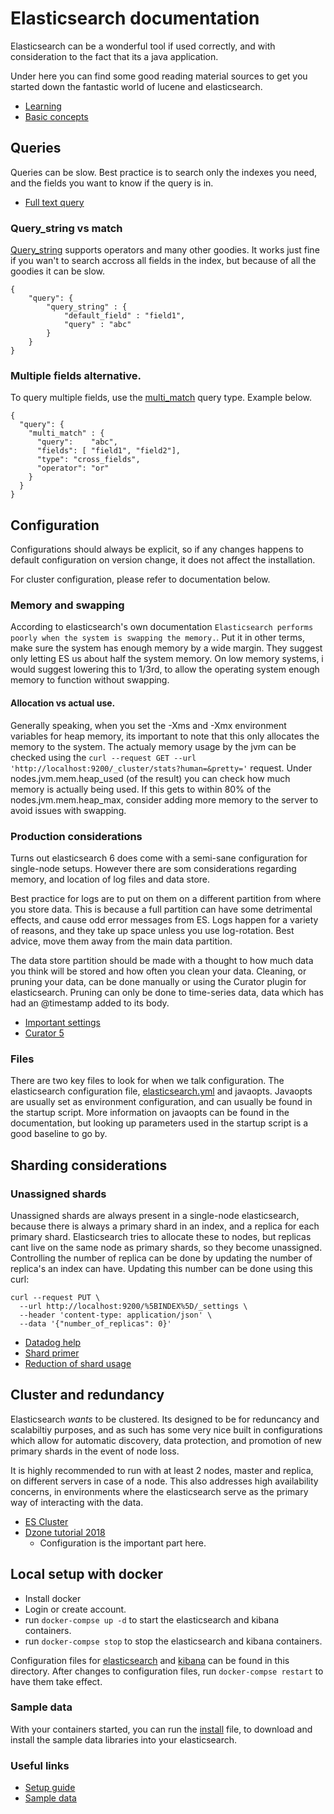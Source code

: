 # Elasticsearch documentation

Elasticsearch can be a wonderful tool if used correctly, and with consideration to the fact that its a java application. 

Under here you can find some good reading material sources to get you started down the fantastic world of lucene and elasticsearch.

- [Learning](https://www.elastic.co/learn)
- [Basic concepts](https://www.elastic.co/guide/en/elasticsearch/reference/current/getting-started-concepts.html)

## Queries

Queries can be slow. Best practice is to search only the indexes you need, and the fields you want to know if the query is in. 

- [Full text query](https://www.elastic.co/guide/en/elasticsearch/reference/current/full-text-queries.html)

### Query_string vs match
[Query_string](https://www.elastic.co/guide/en/elasticsearch/reference/current/query-dsl-query-string-query.html) supports operators and many other goodies. It works just fine if you wan't to search accross all fields in the index, but because of all the goodies it can be slow.

```
{
    "query": {
        "query_string" : {
            "default_field" : "field1",
            "query" : "abc"
        }
    }
}
```

### Multiple fields alternative.
To query multiple fields, use the [multi_match](https://www.elastic.co/guide/en/elasticsearch/reference/current/query-dsl-multi-match-query.html) query type. Example below.

```
{
  "query": {
    "multi_match" : {
      "query":    "abc", 
      "fields": [ "field1", "field2"],
      "type": "cross_fields",
      "operator": "or"
    }
  }
}
```


## Configuration
Configurations should always be explicit, so if any changes happens to default configuration on version change, it does not affect the installation. 

For cluster configuration, please refer to documentation below.

### Memory and swapping
According to elasticsearch's own documentation `Elasticsearch performs poorly when the system is swapping the memory.`. Put it in other terms, make sure the system has enough memory by a wide margin. They suggest only letting ES us about half the system memory. On low memory systems, i would suggest lowering this to 1/3rd, to allow the operating system enough memory to function without swapping.

#### Allocation vs actual use.
Generally speaking, when you set the -Xms and -Xmx environment variables for heap memory, its important to note that this only allocates the memory to the system. The actualy memory usage by the jvm can be checked using the `curl --request GET --url 'http://localhost:9200/_cluster/stats?human=&pretty='` request. Under nodes.jvm.mem.heap_used (of the result) you can check how much memory is actually being used. If this gets to within 80% of the nodes.jvm.mem.heap_max, consider adding more memory to the server to avoid issues with swapping.

### Production considerations
Turns out elasticsearch 6 does come with a semi-sane configuration for single-node setups. However there are som considerations regarding memory, and location of log files and data store.

Best practice for logs are to put on them on a different partition from where you store data. This is because a full partition can have some detrimental effects, and cause odd error messages from ES. Logs happen for a variety of reasons, and they take up space unless you use log-rotation. Best advice, move them away from the main data partition.

The data store partition should be made with a thought to how much data you think will be stored and how often you clean your data. Cleaning, or pruning your data, can be done manually or using the Curator plugin for elasticsearch. Pruning can only be done to time-series data, data which has had an @timestamp added to its body. 

- [Important settings](https://www.elastic.co/guide/en/elasticsearch/reference/current/important-settings.html)
- [Curator 5](https://www.elastic.co/guide/en/elasticsearch/client/curator/current/index.html)

### Files
There are two key files to look for when we talk configuration. The elasticsearch configuration file, [elasticsearch.yml](./elasticsearch.yml) and javaopts. Javaopts are usually set as environment configuration, and can usually be found in the startup script. More information on javaopts can be found in the documentation, but looking up parameters used in the startup script is a good baseline to go by.

## Sharding considerations

### Unassigned shards
Unassigned shards are always present in a single-node elasticsearch, because there is always a primary shard in an index, and a replica for each primary shard. Elasticsearch tries to allocate these to nodes, but replicas cant live on the same node as primary shards, so they become unassigned. Controlling the number of replica can be done by updating the number of replica's an index can have. Updating this number can be done using this curl:

```
curl --request PUT \
  --url http://localhost:9200/%5BINDEX%5D/_settings \
  --header 'content-type: application/json' \
  --data '{"number_of_replicas": 0}'
```

- [Datadog help](https://www.datadoghq.com/blog/elasticsearch-unassigned-shards/)
- [Shard primer](https://docs.bonsai.io/article/122-shard-primer)
- [Reduction of shard usage](https://docs.bonsai.io/article/124-reducing-shard-usage)

## Cluster and redundancy
Elasticsearch *wants* to be clustered. Its designed to be for reduncancy and scalabiltiy purposes, and as such has some very nice built in configurations which allow for automatic discovery, data protection, and promotion of new primary shards in the event of node loss.

It is highly recommended to run with at least 2 nodes, master and replica, on different servers in case of a node. This also addresses high availability concerns, in environments where the elasticsearch serve as the primary way of interacting with the data.

- [ES Cluster](https://www.elastic.co/guide/en/elasticsearch/reference/current/modules-cluster.html)
- [Dzone tutorial 2018](https://dzone.com/articles/elasticsearch-tutorial-creating-an-elasticsearch-c)
	- Configuration is the important part here.

## Local setup with docker

* Install docker
* Login or create account.
* run `docker-compse up -d` to start the elasticsearch and kibana containers.
* run `docker-compse stop` to stop the elasticsearch and kibana containers.

Configuration files for [elasticsearch](elasticsearch.yml) and [kibana](kibana.yml) can be found in this directory. After changes to configuration files, run `docker-compse restart` to have them take effect.

### Sample data
With your containers started, you can run the [install](shakespeare/install.sh) file, to download and install the sample data libraries into your elasticsearch.

### Useful links

- [Setup guide](https://www.elastic.co/guide/en/elasticsearch/reference/current/docker.html)
- [Sample data](https://www.elastic.co/guide/en/kibana/current/tutorial-load-dataset.html)